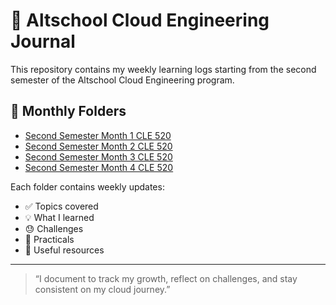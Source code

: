 # 🧠 Altschool Cloud Engineering Journal 

This repository contains my weekly learning logs starting from the second semester of the Altschool Cloud Engineering program.

## 📆 Monthly Folders

- [Second Semester Month 1 CLE 520](./Second_Semester_Month[1]_CLE_520/)
- [Second Semester Month 2 CLE 520](./Second_Semester_Month[2]_CLE_520/)
- [Second Semester Month 3 CLE 520](./Second_Semester_Month[3]_CLE_520/)
- [Second Semester Month 4 CLE 520](./Second_Semester_Month[4]CLE_520/)

Each folder contains weekly updates:
- ✅ Topics covered
- 💡 What I learned
- 😓 Challenges
- 🧪 Practicals
- 🔗 Useful resources

---

> “I document to track my growth, reflect on challenges, and stay consistent on my cloud journey.”

